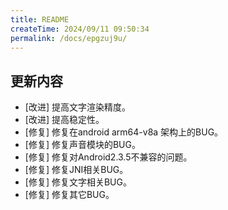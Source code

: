 ```yaml
---
title: README
createTime: 2024/09/11 09:50:34
permalink: /docs/epgzuj9u/
---
```

## 更新内容

* [改进] 提高文字渲染精度。
* [改进] 提高稳定性。
* [修复] 修复在android arm64-v8a 架构上的BUG。
* [修复] 修复声音模块的BUG。
* [修复] 修复对Android2.3.5不兼容的问题。
* [修复] 修复JNI相关BUG。
* [修复] 修复文字相关BUG。
* [修复] 修复其它BUG。
